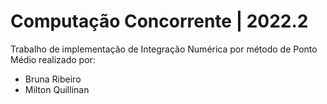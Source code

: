# Computação Concorrente | 2022.2

Trabalho de implementação de Integração Numérica por método de Ponto Médio realizado por:
- Bruna Ribeiro
- Milton Quillinan
